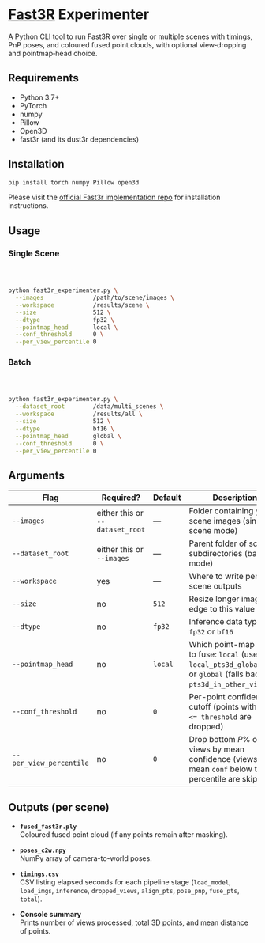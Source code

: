 # [Fast3R](https://github.com/facebookresearch/fast3r) Experimenter

A Python CLI tool to run Fast3R over single or multiple scenes with timings, PnP poses, and coloured fused point clouds, with optional view‐dropping and pointmap‐head choice.

## Requirements

- Python 3.7+
- PyTorch
- numpy
- Pillow
- Open3D
- fast3r (and its dust3r dependencies)

## Installation

```bash
pip install torch numpy Pillow open3d
```
Please visit the [official Fast3r implementation repo](https://github.com/facebookresearch/fast3r) for installation instructions.

## Usage

### Single Scene

```bash



python fast3r_experimenter.py \
  --images              /path/to/scene/images \
  --workspace           /results/scene \
  --size                512 \
  --dtype               fp32 \
  --pointmap_head       local \
  --conf_threshold      0 \
  --per_view_percentile 0

```


### Batch

```bash



python fast3r_experimenter.py \
  --dataset_root        /data/multi_scenes \
  --workspace           /results/all \
  --size                512 \
  --dtype               bf16 \
  --pointmap_head       global \
  --conf_threshold      0 \
  --per_view_percentile 0

```
## Arguments

| Flag                   | Required?                            | Default | Description                                                                                       |
|------------------------|--------------------------------------|---------|---------------------------------------------------------------------------------------------------|
| `--images`             | either this or `--dataset_root`      | —       | Folder containing your scene images (single-scene mode)                                           |
| `--dataset_root`       | either this or `--images`            | —       | Parent folder of scene subdirectories (batch mode)                                                |
| `--workspace`          | yes                                  | —       | Where to write per-scene outputs                                                                  |
| `--size`               | no                                   | `512`   | Resize longer image edge to this value                                                            |
| `--dtype`              | no                                   | `fp32`  | Inference data type: `fp32` or `bf16`                                                              |
| `--pointmap_head`      | no                                   | `local` | Which point-map head to fuse: `local` (uses `local_pts3d_global_est`) or `global` (falls back to `pts3d_in_other_view`) |
| `--conf_threshold`     | no                                   | `0`     | Per-point confidence cutoff (points with `conf <= threshold` are dropped)                         |
| `--per_view_percentile`| no                                   | `0`     | Drop bottom _P_% of views by mean confidence (views with mean `conf` below this percentile are skipped) |

## Outputs (per scene)

- **`fused_fast3r.ply`**  
  Coloured fused point cloud (if any points remain after masking).

- **`poses_c2w.npy`**  
  NumPy array of camera-to-world poses.

- **`timings.csv`**  
  CSV listing elapsed seconds for each pipeline stage (`load_model`, `load_imgs`, `inference`, `dropped_views`, `align_pts`, `pose_pnp`, `fuse_pts`, `total`).

- **Console summary**  
  Prints number of views processed, total 3D points, and mean distance of points.


